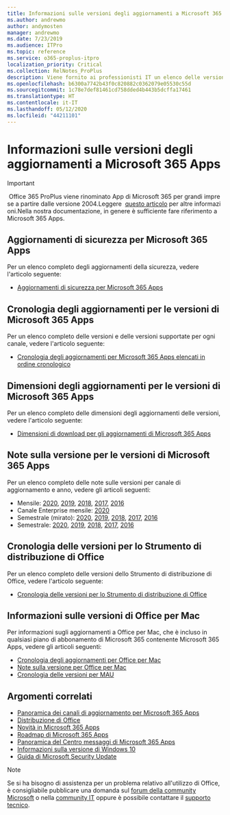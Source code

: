 ```yaml
---
title: Informazioni sulle versioni degli aggiornamenti a Microsoft 365 Apps
ms.author: andrewmo
author: andymosten
manager: andrewmo
ms.date: 7/23/2019
ms.audience: ITPro
ms.topic: reference
ms.service: o365-proplus-itpro
localization_priority: Critical
ms.collection: RelNotes_ProPlus
description: Viene fornito ai professionisti IT un elenco delle versioni più recenti per Microsoft 365 Apps per ciascun canale di aggiornamenti e collegamenti alle note sulle versioni e alla cronologia degli aggiornamenti
ms.openlocfilehash: b6300a7742b43f0c820882c0362079e05530c55d
ms.sourcegitcommit: 1c78e7def81461cd758dded4b443b5dcffa17461
ms.translationtype: HT
ms.contentlocale: it-IT
ms.lasthandoff: 05/12/2020
ms.locfileid: "44211101"
---
```

# <a name="release-information-for-updates-to-microsoft-365-apps"></a>Informazioni sulle versioni degli aggiornamenti a Microsoft 365 Apps


> [!IMPORTANT]
> Office 365 ProPlus viene rinominato App di Microsoft 365 per grandi imprese a partire dalle versione 2004.Leggere  [questo articolo](https://go.microsoft.com/fwlink/p/?linkid=2123420) per altre informazioni.Nella nostra documentazione, in genere è sufficiente fare riferimento a Microsoft 365 Apps.


## <a name="security-updates-for-microsoft-365-apps-releases"></a>Aggiornamenti di sicurezza per Microsoft 365 Apps

Per un elenco completo degli aggiornamenti della sicurezza, vedere l'articolo seguente:
 - [Aggiornamenti di sicurezza per Microsoft 365 Apps](microsoft365-apps-security-updates.md)


## <a name="update-history-for-microsoft-365-apps-releases"></a>Cronologia degli aggiornamenti per le versioni di Microsoft 365 Apps

Per un elenco completo delle versioni e delle versioni supportate per ogni canale, vedere l'articolo seguente:

- [Cronologia degli aggiornamenti per Microsoft 365 Apps elencati in ordine cronologico](update-history-microsoft365-apps-by-date.md)


 ## <a name="update-sizes-for-microsoft-365-apps-releases"></a>Dimensioni degli aggiornamenti per le versioni di Microsoft 365 Apps

Per un elenco completo delle dimensioni degli aggiornamenti delle versioni, vedere l'articolo seguente:
 - [Dimensioni di download per gli aggiornamenti di Microsoft 365 Apps](download-sizes-microsoft365-apps-updates.md)

## <a name="release-notes-for-microsoft-365-apps-releases"></a>Note sulla versione per le versioni di Microsoft 365 Apps

Per un elenco completo delle note sulle versioni per canale di aggiornamento e anno, vedere gli articoli seguenti:
 - Mensile: [2020](monthly-channel-2020.md), [2019](monthly-channel-2019.md), [2018](monthly-channel-2018.md), [2017](monthly-channel-2017.md), [2016](monthly-channel-2016.md)
 - Canale Enterprise mensile: [2020](monthly-enterprise-channel-2020.md)
 - Semestrale (mirato): [2020](semi-annual-channel-targeted-2020.md), [2019](semi-annual-channel-targeted-2019.md), [2018](semi-annual-channel-targeted-2018.md), [2017](semi-annual-channel-targeted-2017.md), [2016](semi-annual-channel-targeted-2016.md)
 - Semestrale: [2020](semi-annual-channel-2020.md), [2019](semi-annual-channel-2019.md), [2018](semi-annual-channel-2018.md), [2017](semi-annual-channel-2017.md), [2016](semi-annual-channel-2016.md)

 ## <a name="release-history-for-office-deployment-tool"></a>Cronologia delle versioni per lo Strumento di distribuzione di Office
 Per un elenco completo delle versioni dello Strumento di distribuzione di Office, vedere l'articolo seguente:
 - [Cronologia delle versioni per lo Strumento di distribuzione di Office](ODT-release-history.md)

## <a name="office-for-mac-release-information"></a>Informazioni sulle versioni di Office per Mac

Per informazioni sugli aggiornamenti a Office per Mac, che è incluso in qualsiasi piano di abbonamento di Microsoft 365 contenente Microsoft 365 Apps, vedere gli articoli seguenti:
 - [Cronologia degli aggiornamenti per Office per Mac](update-history-office-for-mac.md)
 - [Note sulla versione per Office per Mac](release-notes-office-for-mac.md)
 - [Cronologia delle versioni per MAU](release-history-microsoft-autoupdate.md)


## <a name="related-topics"></a>Argomenti correlati

- [Panoramica dei canali di aggiornamento per Microsoft 365 Apps](https://docs.microsoft.com/deployoffice/overview-of-update-channels-for-office-365-proplus)
- [Distribuzione di Office](https://docs.microsoft.com/deployoffice/)
- [Novità in Microsoft 365 Apps](https://support.office.com/article/95c8d81d-08ba-42c1-914f-bca4603e1426)
- [Roadmap di Microsoft 365 Apps](https://products.office.com/business/office-365-roadmap)
- [Panoramica del Centro messaggi di Microsoft 365 Apps](https://support.office.com/article/38fb3333-bfcc-4340-a37b-deda509c2093)
- [Informazioni sulla versione di Windows 10](https://www.microsoft.com/itpro/windows-10/release-information)
- [Guida di Microsoft Security Update](https://portal.msrc.microsoft.com/)

> [!NOTE]
> Se si ha bisogno di assistenza per un problema relativo all'utilizzo di Office, è consigliabile pubblicare una domanda sul [forum della community Microsoft](https://answers.microsoft.com/) o nella [community IT](https://techcommunity.microsoft.com/) oppure è possibile contattare il [supporto tecnico](https://support.microsoft.com/contactus).
